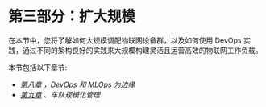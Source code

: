 # 第三部分：扩大规模

在本节中，您将了解如何大规模调配物联网设备群，以及如何使用 DevOps 实践，通过不同的架构良好的实践来大规模构建灵活且运营高效的物联网工作负载。

本节包括以下章节:

*   [*第八章*](B17595_08_Final_SS_ePub.xhtml#_idTextAnchor163) *，DevOps 和 MLOps 为边缘*
*   [*第九章*](B17595_09_Final_SS_ePub.xhtml#_idTextAnchor182) *、车队规模化管理*